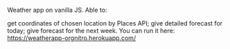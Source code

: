 Weather app on vanilla JS. Able to:

get coordinates of chosen location by Places API;
give detailed forecast for today;
give forecast for the next week.
You can run it here: https://weatherapp-orgnitro.herokuapp.com/